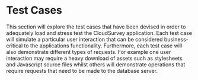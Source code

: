 # Test Cases

This section will explore the test cases that have been devised in order to adequately load and stress test the CloudSurvey application. Each test case will simulate a particular user interaction that can be considered business-critical to the applications functionality. Furthermore, each test case will also demonstrate different types of requests. For example one user interaction may require a heavy download of assets such as stylesheets and Javascript source files whilst others will demonstrate operations that require requests that need to be made to the database server. 
  